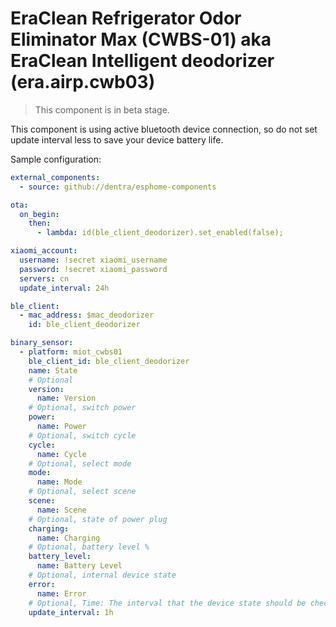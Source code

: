 # EraClean Refrigerator Odor Eliminator Max (CWBS-01) aka EraClean Intelligent deodorizer (era.airp.cwb03)

> This component is in beta stage.

This component is using active bluetooth device connection, so do not set update interval less to save your device battery life.

Sample configuration:

```yaml
external_components:
  - source: github://dentra/esphome-components

ota:
  on_begin:
    then:
      - lambda: id(ble_client_deodorizer).set_enabled(false);

xiaomi_account:
  username: !secret xiaomi_username
  password: !secret xiaomi_password
  servers: cn
  update_interval: 24h

ble_client:
  - mac_address: $mac_deodorizer
    id: ble_client_deodorizer

binary_sensor:
  - platform: miot_cwbs01
    ble_client_id: ble_client_deodorizer
    name: State
    # Optional
    version:
      name: Version
    # Optional, switch power
    power:
      name: Power
    # Optional, switch cycle
    cycle:
      name: Cycle
    # Optional, select mode
    mode:
      name: Mode
    # Optional, select scene
    scene:
      name: Scene
    # Optional, state of power plug
    charging:
      name: Charging
    # Optional, battery level %
    battery_level:
      name: Battery Level
    # Optional, internal device state
    error:
      name: Error
    # Optional, Time: The interval that the device state should be checked. Defaults to 1 hour.
    update_interval: 1h
```
